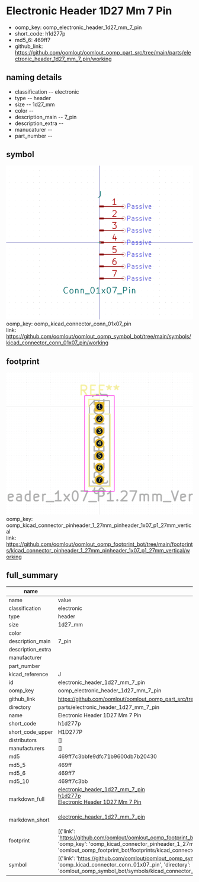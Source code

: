 # Electronic Header 1D27 Mm 7 Pin

  
* oomp_key: oomp_electronic_header_1d27_mm_7_pin 
* short_code: h1d277p
* md5_6: 469ff7  
* github_link: https://github.com/oomlout/oomlout_oomp_part_src/tree/main/parts/electronic_header_1d27_mm_7_pin/working  
## naming details
* classification -- electronic
* type -- header
* size -- 1d27_mm
* color -- 
* description_main -- 7_pin
* description_extra -- 
* manucaturer -- 
* part_number -- 



## symbol

![](symbol/0/working/working_600.png)  
oomp_key: oomp_kicad_connector_conn_01x07_pin  
link: https://github.com/oomlout/oomlout_oomp_symbol_bot/tree/main/symbols/kicad_connector_conn_01x07_pin/working  

## footprint

![](footprint/0/working/working_600.png)  
oomp_key: oomp_kicad_connector_pinheader_1_27mm_pinheader_1x07_p1_27mm_vertical  
link: https://github.com/oomlout/oomlout_oomp_footprint_bot/tree/main/footprints/kicad_connector_pinheader_1_27mm_pinheader_1x07_p1_27mm_vertical/working  

## full_summary
| name | value | 
| --- | --- | 
| name | value | 
| classification | electronic | 
| type | header | 
| size | 1d27_mm | 
| color |  | 
| description_main | 7_pin | 
| description_extra |  | 
| manufacturer |  | 
| part_number |  | 
| kicad_reference | J | 
| id | electronic_header_1d27_mm_7_pin | 
| oomp_key | oomp_electronic_header_1d27_mm_7_pin | 
| github_link | https://github.com/oomlout/oomlout_oomp_part_src/tree/main/parts/electronic_header_1d27_mm_7_pin/working | 
| directory | parts/electronic_header_1d27_mm_7_pin | 
| name | Electronic Header 1D27 Mm 7 Pin | 
| short_code | h1d277p | 
| short_code_upper | H1D277P | 
| distributors | [] | 
| manufacturers | [] | 
| md5 | 469ff7c3bbfe9dfc71b9600db7b20430 | 
| md5_5 | 469ff | 
| md5_6 | 469ff7 | 
| md5_10 | 469ff7c3bb | 
| markdown_full | [electronic_header_1d27_mm_7_pin](https://github.com/oomlout/oomlout_oomp_part_src/tree/main/parts/electronic_header_1d27_mm_7_pin/working)<br>[h1d277p](https://github.com/oomlout/oomlout_oomp_part_src/tree/main/parts/electronic_header_1d27_mm_7_pin/working)<br>[Electronic Header 1D27 Mm 7 Pin](https://github.com/oomlout/oomlout_oomp_part_src/tree/main/parts/electronic_header_1d27_mm_7_pin/working)<br><br> | 
| markdown_short | [electronic_header_1d27_mm_7_pin](https://github.com/oomlout/oomlout_oomp_part_src/tree/main/parts/electronic_header_1d27_mm_7_pin/working)<br><br> | 
| footprint | [{'link': 'https://github.com/oomlout/oomlout_oomp_footprint_bot/tree/main/foootprntss/kicad_connector_pinheader_1_27mm_pinheader_1x07_p1_27mm_vertical', 'oomp_key': 'oomp_kicad_connector_pinheader_1_27mm_pinheader_1x07_p1_27mm_vertical', 'directory': 'oomlout_oomp_footprint_bot/footprints/kicad_connector_pinheader_1_27mm_pinheader_1x07_p1_27mm_vertical//working/working.kicad_mod'}] | 
| symbol | [{'link': 'https://github.com/oomlout/oomlout_oomp_symbol_bot/tree/main/symbols/kicad_connector_conn_01x07_pin', 'oomp_key': 'oomp_kicad_connector_conn_01x07_pin', 'directory': 'oomlout_oomp_symbol_bot/symbols/kicad_connector_conn_01x07_pin//working/working.kicad_sym'}] | 
